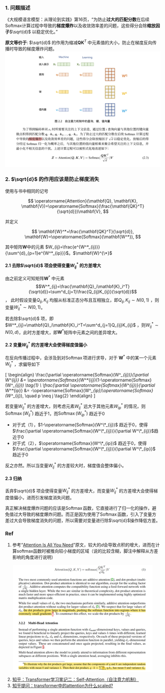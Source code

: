 
### 1. 问题描述
《大规模语言模型：从理论到实践》第16页，“为防止**过大的匹配分数**在后续Softmax计算过程中导致的**梯度爆炸**以及收敛效率差的问题，这些得分会除**缩放因子**$\sqrt{d}$ 以稳定优化。”

**原文等价于**: $\sqrt{d}$ 的作用为缩减$\mathbf{Q}\mathbf{K}^T$ 中元素值的大小，防止在梯度反向传播时导致的梯度爆炸问题。
![alt text](../file/img/张奇书-梯度爆炸.jpg)



### 2. $\sqrt{d}$ 的作用应该是防止梯度消失

使用与书中相同的记号

$$
    \operatorname{Attention}(\mathbf{Q}, \mathbf{K}, \mathbf{V})=\operatorname{Softmax}(\frac{\mathbf{QK}^T}{\sqrt{d}})\mathbf{V},
$$

并定义

$$
\mathbf{W}^*=\frac{\mathbf{QK}^T}{\sqrt{d}},
\mathbf{W}=\operatorname{Softmax}(\mathbf{W^*}),
$$

其中矩阵$\mathbf{W}$中的元素 $W_{ij}=\frac{e^{W^*_{ij}}}{\sum^{d}_{p=1}e^{W^*_{ip}}}$。$\mathbf{W}^{\*}$

#### 2.1 去除$\sqrt{d}$ 项会使得变量$W^*_{ij}$ 的方差增大
由之前定义可知矩阵$\mathbf{W}^{*}$ 中元素$$W^*_{ij}=\frac{\mathbf{Q}_i\mathbf{K}_i^T}{\sqrt{d}}=\sum^d_{j=1}\frac{Q_{ij}K_{ij}}{\sqrt{d}}$$ ，
此时假设变量$Q_{ij},K_{ij}$ 均服从标准正态分布且互相独立，即$Q_{ij},K_{ij}\sim N(0, 1)$ ，则变量$W^*_{ij}\sim N(0,1)$。

若去除$\sqrt{d}$ 项，即 $W^*_{ij}=\mathbf{Q}_i\mathbf{K}_i^T=\sum^d_{j=1}Q_{ij}K_{ij}$ ，则$W^*_{ij}\sim N(0,d)$，此时方差增大，即$\mathbf{W}^*$矩阵中元素之间的差异增大。


#### 2.2 变量$W^*_{ij}$ 的方差增大会使得梯度值偏小

在反向传播过程中，会涉及到对$\operatorname{Softmax}$项进行求导，对于 $\mathbf{W}^*$ 中的某一个元素 $W^*_{ij}$ ，求偏导如下

\[
\begin{align}
\frac{\partial \operatorname{Softmax}(W^*_{ij})}{\partial W^*_{ij}} &= \operatorname{Softmax}(W^*_{ij})(1-\operatorname{Softmax}(W^*_{ij})) \tag{1} \\
\frac{\partial \operatorname{Softmax}(W^*_{ij})}{\partial W^*_{ip}} &= -\operatorname{Softmax}(W^*_{ip})\operatorname{Softmax}(W^*_{ij}), \quad p \neq j \tag{2}
\end{align}
\]

若变量$W^*_{ij}$ 的方差增大，则考虑元素$W^*_{ij}$ 远大于其他元素$W^*_{ip}$ 的情况，则$\operatorname{Softmax}(W^*_{ij})$ 趋近于1，而$\operatorname{Softmax}(W^*_{ip})$ 趋近于0
- 对于式（1），$1-\operatorname{Softmax}(W^\*_{ij})$ 趋近于0，使得$\frac{\partial \operatorname{Softmax}(W^\*_{ij})}{\partial W^\*_{ij}}$趋近于0
- 对于式（2），$\operatorname{Softmax}(W^\*_{ip})$ 趋近于0，使得$\frac{\partial \operatorname{Softmax}(W^\*_{ij})}{\partial W^\*_{ip}}$ 趋近于0

反之亦然。所以当变量$W^*_{ij}$ 的方差较大时，梯度值会整体偏小。


#### 2.3 归纳

丢弃$\sqrt{d}$ 项会使得变量$W^*_{ij}$ 的方差增大，而变量$W^*_{ij}$ 的方差增大会使得梯度值偏小，进而引发梯度消失问题。

真正解决梯度爆炸问题的应该是$\operatorname{Softmax}$函数，它直接进行了归一化的操作，避免值过大导致的梯度爆炸问题。而正是因为使用了$\operatorname{Softmax}$函数，引入了变量方差过大会导致梯度消失的问题，所以需要对变量进行除$\sqrt{d}$操作降低方差。


### Ref

1. 参考“[Attention Is All You Need](https://arxiv.org/abs/1706.03762)”原文，较大的$d$会导致点积的增大，进而在计算softmax函数时被推向较小梯度的区域（说的比较含糊，脚注中解释从方差影响的角度进行说明）

<style>
.centered-image {
    display: block;
    margin-left: auto;
    margin-right: auto;
    max-width: 90%;
}
</style>

<img class="centered-image" src="../file/img/原著中归一化原因.png">

2. [知乎：Transformer学习笔记二：Self-Attention（自注意力机制）](https://zhuanlan.zhihu.com/p/455399791)
3. [知乎提问：transformer中的attention为什么scaled?](https://www.zhihu.com/question/339723385/answers/updated)





